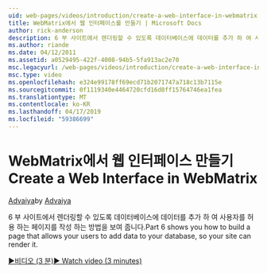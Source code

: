 ```yaml
---
uid: web-pages/videos/introduction/create-a-web-interface-in-webmatrix
title: WebMatrix에서 웹 인터페이스를 만들기 | Microsoft Docs
author: rick-anderson
description: 6 부 사이트에서 렌더링할 수 있도록 데이터베이스에 데이터를 추가 하 여 사용자를 허용 하는 페이지를 작성 하는 방법을 보여 줍니다.
ms.author: riande
ms.date: 04/12/2011
ms.assetid: a0529495-422f-4008-94b5-5fa913ac2e70
msc.legacyurl: /web-pages/videos/introduction/create-a-web-interface-in-webmatrix
msc.type: video
ms.openlocfilehash: e324e99178ff69ecd71b2071747a718c13b7115e
ms.sourcegitcommit: 0f1119340e4464720cfd16d0ff15764746ea1fea
ms.translationtype: MT
ms.contentlocale: ko-KR
ms.lasthandoff: 04/17/2019
ms.locfileid: "59386699"
---
```

# <a name="create-a-web-interface-in-webmatrix"></a><span data-ttu-id="41f80-103">WebMatrix에서 웹 인터페이스 만들기</span><span class="sxs-lookup"><span data-stu-id="41f80-103">Create a Web Interface in WebMatrix</span></span>

<span data-ttu-id="41f80-104">[Advaiya](https://twitter.com/Advaiyasolns)</span><span class="sxs-lookup"><span data-stu-id="41f80-104">by [Advaiya](https://twitter.com/Advaiyasolns)</span></span>

<span data-ttu-id="41f80-105">6 부 사이트에서 렌더링할 수 있도록 데이터베이스에 데이터를 추가 하 여 사용자를 허용 하는 페이지를 작성 하는 방법을 보여 줍니다.</span><span class="sxs-lookup"><span data-stu-id="41f80-105">Part 6 shows you how to build a page that allows your users to add data to your database, so your site can render it.</span></span>

[<span data-ttu-id="41f80-106">&#9654;비디오 (3 분)</span><span class="sxs-lookup"><span data-stu-id="41f80-106">&#9654; Watch video (3 minutes)</span></span>](https://channel9.msdn.com/Blogs/ASP-NET-Site-Videos/create-a-web-interface-in-webmatrix)
